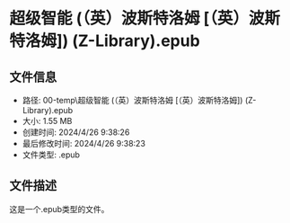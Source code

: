 ﻿# 超级智能 (（英）波斯特洛姆 [（英）波斯特洛姆]) (Z-Library).epub

## 文件信息
- 路径: 00-temp\超级智能 (（英）波斯特洛姆 [（英）波斯特洛姆]) (Z-Library).epub
- 大小: 1.55 MB
- 创建时间: 2024/4/26 9:38:26
- 最后修改时间: 2024/4/26 9:38:23
- 文件类型: .epub

## 文件描述
这是一个.epub类型的文件。

